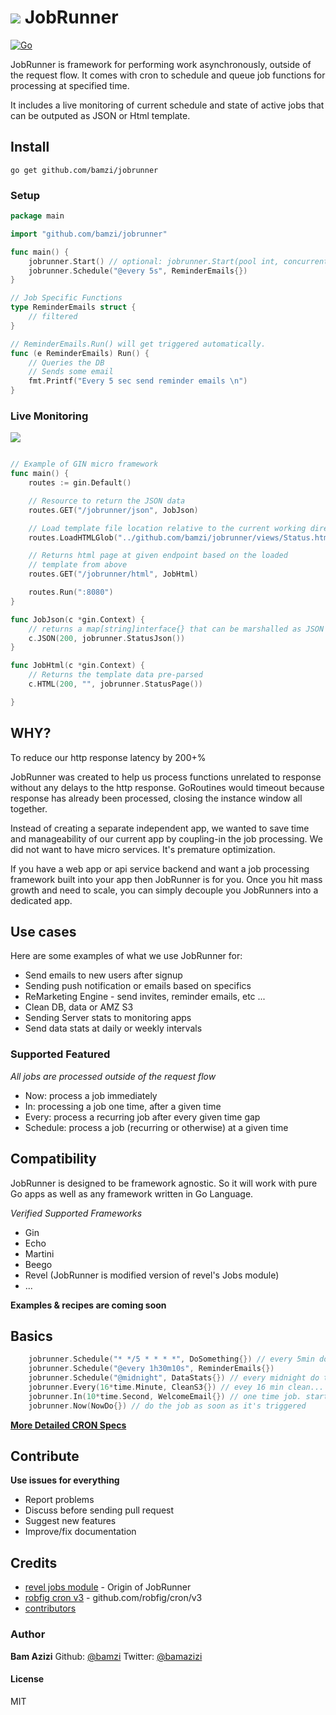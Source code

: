 # ![](https://raw.githubusercontent.com/bamzi/jobrunner/master/views/runclock.jpg) JobRunner

[![Go](https://github.com/youngxhui/jobrunner/actions/workflows/go.yml/badge.svg)](https://github.com/youngxhui/jobrunner/actions/workflows/go.yml)

JobRunner is framework for performing work asynchronously, outside of the request flow. It comes with cron to schedule and queue job functions for processing at specified time. 

It includes a live monitoring of current schedule and state of active jobs that can be outputed as JSON or Html template. 

## Install

`go get github.com/bamzi/jobrunner`

### Setup

```go
package main

import "github.com/bamzi/jobrunner"

func main() {
    jobrunner.Start() // optional: jobrunner.Start(pool int, concurrent int) (10, 1)
    jobrunner.Schedule("@every 5s", ReminderEmails{})
}

// Job Specific Functions
type ReminderEmails struct {
    // filtered
}

// ReminderEmails.Run() will get triggered automatically.
func (e ReminderEmails) Run() {
    // Queries the DB
    // Sends some email
    fmt.Printf("Every 5 sec send reminder emails \n")
}
```

### Live Monitoring
![](https://raw.githubusercontent.com/bamzi/jobrunner/master/views/jobrunner-html.png)
```go

// Example of GIN micro framework
func main() {
    routes := gin.Default()

    // Resource to return the JSON data
    routes.GET("/jobrunner/json", JobJson)

    // Load template file location relative to the current working directory
    routes.LoadHTMLGlob("../github.com/bamzi/jobrunner/views/Status.html")

    // Returns html page at given endpoint based on the loaded
    // template from above
    routes.GET("/jobrunner/html", JobHtml)

    routes.Run(":8080")
}

func JobJson(c *gin.Context) {
    // returns a map[string]interface{} that can be marshalled as JSON
    c.JSON(200, jobrunner.StatusJson())
}

func JobHtml(c *gin.Context) {
    // Returns the template data pre-parsed
    c.HTML(200, "", jobrunner.StatusPage())

}

```
## WHY?
To reduce our http response latency by 200+%

JobRunner was created to help us process functions unrelated to response without any delays to the http response. GoRoutines would timeout because response has already been processed, closing the instance window all together. 

Instead of creating a separate independent app, we wanted to save time and manageability of our current app by coupling-in the job processing. We did not want to have micro services. It's premature optimization.

If you have a web app or api service backend and want a job processing framework built into your app then JobRunner is for you. Once you hit mass growth and need to scale, you can simply decouple you JobRunners into a dedicated app.

## Use cases
Here are some examples of what we use JobRunner for:

* Send emails to new users after signup
* Sending push notification or emails based on specifics
* ReMarketing Engine - send invites, reminder emails, etc ...
* Clean DB, data or AMZ S3
* Sending Server stats to monitoring apps
* Send data stats at daily or weekly intervals

### Supported Featured
*All jobs are processed outside of the request flow*

* Now: process a job immediately
* In: processing a job one time, after a given time
* Every: process a recurring job after every given time gap
* Schedule: process a job (recurring or otherwise) at a given time


## Compatibility

JobRunner is designed to be framework agnostic. So it will work with pure Go apps as well as any framework written in Go Language. 

*Verified Supported Frameworks*

* Gin
* Echo
* Martini
* Beego
* Revel (JobRunner is modified version of revel's Jobs module)
* ...

**Examples & recipes are coming soon**

## Basics

```go
    jobrunner.Schedule("* */5 * * * *", DoSomething{}) // every 5min do something
    jobrunner.Schedule("@every 1h30m10s", ReminderEmails{})
    jobrunner.Schedule("@midnight", DataStats{}) // every midnight do this..
    jobrunner.Every(16*time.Minute, CleanS3{}) // evey 16 min clean...
    jobrunner.In(10*time.Second, WelcomeEmail{}) // one time job. starts after 10sec
    jobrunner.Now(NowDo{}) // do the job as soon as it's triggered
```
[**More Detailed CRON Specs**](https://github.com/robfig/cron/blob/v2/doc.go)

## Contribute

**Use issues for everything**

- Report problems
- Discuss before sending pull request
- Suggest new features
- Improve/fix documentation

## Credits
- [revel jobs module](https://github.com/revel/modules/tree/master/jobs) - Origin of JobRunner
- [robfig cron v3](https://github.com/robfig/cron/tree/v3) - github.com/robfig/cron/v3
- [contributors](https://github.com/bamzi/jobrunner/graphs/contributors)

### Author 
**Bam Azizi**
Github: [@bamzi](https://github.com/bamzi)
Twitter: [@bamazizi](https://twitter/bamazizi)

#### License
MIT